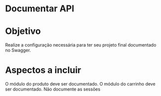 # Documentar API
# Objetivo

Realize a configuração necessária para ter seu projeto final documentado no Swagger.

# Aspectos a incluir

O módulo do produto deve ser documentado.
O módulo do carrinho deve ser documentado.
Não documente as sessões

